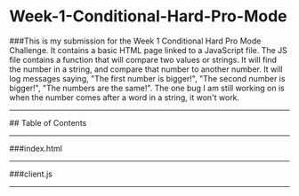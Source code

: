# Week-1-Conditional-Hard-Pro-Mode

###This is my submission for the Week 1 Conditional Hard Pro Mode Challenge.  It contains a basic HTML page linked to a JavaScript file.  The JS file contains a function that will compare two values or strings.  It will find the number in a string, and compare that number to another number.  It will log messages saying, "The first number is bigger!", "The second number is bigger!", "The numbers are the same!".  The one bug I am still working on is when the number comes after a word in a string, it won't work.
<hr>
## Table of Contents
<hr>
###index.html
<hr>
###client.js
<hr>


